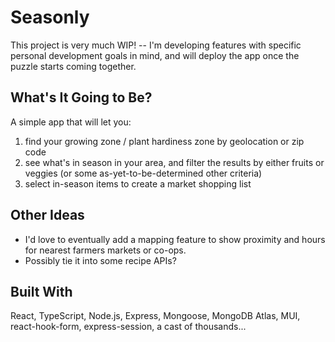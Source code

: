 # Seasonly

This project is very much WIP! -- I'm developing features with specific personal development goals in mind, and will deploy the app once the puzzle starts coming together.

## What's It Going to Be? 
A simple app that will let you: 
1. find your growing zone / plant hardiness zone by geolocation or zip code
2. see what's in season in your area, and filter the results by either fruits or veggies (or some as-yet-to-be-determined other criteria)
3. select in-season items to create a market shopping list

## Other Ideas
- I'd love to eventually add a mapping feature to show proximity and hours for nearest farmers markets or co-ops.
- Possibly tie it into some recipe APIs? 

## Built With
React, TypeScript, Node.js, Express, Mongoose, MongoDB Atlas, MUI, react-hook-form, express-session, a cast of thousands...
